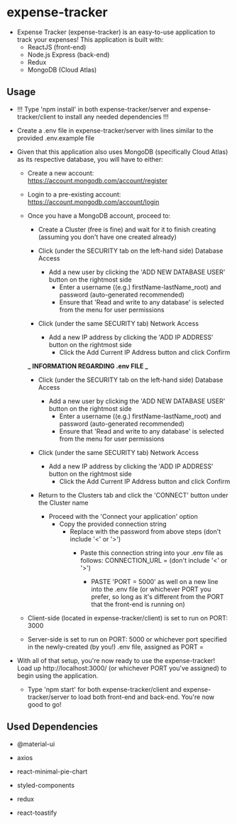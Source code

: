 # expense-tracker

- Expense Tracker (expense-tracker) is an easy-to-use application to track your expenses! This application is built with:
  - ReactJS (front-end)
  - Node.js Express (back-end)
  - Redux
  - MongoDB (Cloud Atlas)

## Usage

- !!! Type 'npm install' in both expense-tracker/server and expense-tracker/client to install any needed dependencies !!!


- Create a .env file in expense-tracker/server with lines similar to the provided .env.example file


- Given that this application also uses MongoDB (specifically Cloud Atlas) as its respective database, you will have to either:

  - Create a new account: https://account.mongodb.com/account/register
  - Login to a pre-existing account: https://account.mongodb.com/account/login

  - Once you have a MongoDB account, proceed to:

    - Create a Cluster (free is fine) and wait for it to finish creating (assuming you don't have one created already)

    - Click (under the SECURITY tab on the left-hand side) Database Access

      - Add a new user by clicking the 'ADD NEW DATABASE USER' button on the rightmost side
        - Enter a username ((e.g.) firstName-lastName_root) and password (auto-generated recommended)
        - Ensure that 'Read and write to any database' is selected from the menu for user permissions

    - Click (under the same SECURITY tab) Network Access

      - Add a new IP address by clicking the 'ADD IP ADDRESS' button on the rightmost side
        - Click the Add Current IP Address button and click Confirm

    **_ INFORMATION REGARDING .env FILE _**

    - Click (under the SECURITY tab on the left-hand side) Database Access

      - Add a new user by clicking the 'ADD NEW DATABASE USER' button on the rightmost side
        - Enter a username ((e.g.) firstName-lastName_root) and password (auto-generated recommended)
        - Ensure that 'Read and write to any database' is selected from the menu for user permissions

    - Click (under the same SECURITY tab) Network Access

      - Add a new IP address by clicking the 'ADD IP ADDRESS' button on the rightmost side
        - Click the Add Current IP Address button and click Confirm

    - Return to the Clusters tab and click the 'CONNECT' button under the Cluster name
      - Proceed with the 'Connect your application' option
        - Copy the provided connection string
          - Replace <password> with the password from above steps (don't include '<' or '>')
            - Paste this connection string into your .env file as follows:
              CONNECTION_URL = <connection string> (don't include '<' or '>')
              - PASTE 'PORT = 5000' as well on a new line into the .env file (or whichever PORT you prefer, so long as it's different from the PORT that the front-end is running on)

  - Client-side (located in expense-tracker/client) is set to run on PORT: 3000
  - Server-side is set to run on PORT: 5000 or whichever port specified in the newly-created (by you!) .env file, assigned as PORT = <Your desired PORT here>

- With all of that setup, you're now ready to use the expense-tracker! Load up http://localhost:3000/ (or whichever PORT you've assigned) to begin using the application.
  - Type 'npm start' for both expense-tracker/client and expense-tracker/server to load both front-end and back-end. You're now good to go!

## Used Dependencies

- @material-ui

- axios

- react-minimal-pie-chart

- styled-components

- redux

- react-toastify
